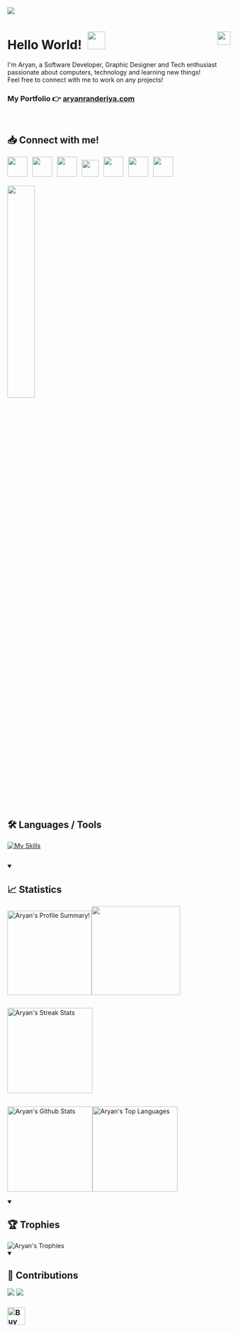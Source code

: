 ![](https://github.com/aryanranderiya/aryanranderiya/assets/64796509/91f50587-e41b-4afa-88c6-fba6e62919ce)
<br>

# Hello World! &nbsp;<img src="https://github.com/aryanranderiya/aryanranderiya/assets/64796509/710e2c34-fb64-46db-8bbf-450c00dabe70" width=40px>  <img src="https://komarev.com/ghpvc/?username=aryanranderiya&color=00bbff&style=flat-square&abbreviated=true" align="right" height="30px">

I'm Aryan, a Software Developer, Graphic Designer and Tech enthusiast passionate about computers, technology and learning new things! <br>
Feel free to connect with me to work on any projects!
<br>

### My Portfolio 👉 [aryanranderiya.com](https://aryanranderiya.com)

<br>

## 📥 Connect with me!

<p>
<a href="https://aryanranderiya.com"><img height="45px" width="45px" src="https://github.com/aryanranderiya/aryanranderiya/assets/64796509/c7399a2e-ed5a-4cf0-bc2b-04d4665e981e"></a>&ensp;
<a href="https://linkedin.com/in/aryanranderiya"><img  height="45px" width="45px" src="https://cdn.jsdelivr.net/gh/devicons/devicon/icons/linkedin/linkedin-original.svg" /></a>&ensp;
<a href="https://twitter.com/aryanranderiya"><img height="45px" width="45px" src="https://cdn.simpleicons.org/twitter/#1D9BF0"></a>&ensp;
<a href="https://discord.com/users/521279231284609032"><img height="38px" src="https://github.com/aryanranderiya/aryanranderiya/assets/64796509/7bf05e13-a931-4b20-bf13-4f4b8c2426ad" /></a>&ensp;
<a href="https://instagram.com/aryanranderiya"><img  height="45px" width="45px" src="https://upload.wikimedia.org/wikipedia/commons/e/e7/Instagram_logo_2016.svg" /></a>&ensp;
<a href="https://behance.net/aryanranderiya"><img  height="45px" width="45px" src="https://cdn.jsdelivr.net/gh/devicons/devicon/icons/behance/behance-original.svg" /></a>&ensp;
<a href="https://stackoverflow.com/users/21615084/aryan"><img  height="45px" width="45px" src="https://cdn.jsdelivr.net/gh/devicons/devicon@latest/icons/stackoverflow/stackoverflow-original.svg" /></a>&ensp;

<br>
<br>
<a href="https://discord.com/users/521279231284609032"> <img src="https://lanyard.cnrad.dev/api/521279231284609032" width=35% > </a>

</p>

<br>

## 🛠️ Languages / Tools

[![My Skills](https://skillicons.dev/icons?i=python,java,androidstudio,html,css,js,flask,mysql,mongodb,react,express,nodejs,supabase,firebase,git,vercel,ubuntu,linux,vscode,idea,pycharm&theme=dark)](https://skillicons.dev)

##

<details open>
<summary>
<h2> 📈 Statistics </h2>
</summary>
<img alt="Aryan's Profile Summary!" src="https://github-profile-summary-cards.vercel.app/api/cards/profile-details?username=aryanranderiya&theme=transparent" height="190px"/><img src="https://github-profile-summary-cards.vercel.app/api/cards/productive-time?username=aryanranderiya&theme=transparent&utcOffset=5.3" height="200px">
  
##
<a href="https://github.com/DenverCoder1/github-readme-streak-stats"><img alt="Aryan's Streak Stats" src="https://streak-stats.demolab.com?user=aryanranderiya&theme=highcontrast&hide_border=true&date_format=j%20M%5B%20Y%5D&card_width=470&hide_border=true&background=transparent" height="192px"/></a>

##
<img alt="Aryan's Github Stats" src="https://github-readme-stats-9e4w.vercel.app/api?username=aryanranderiya&show_icons=true&hide_border=true&theme=dark&bg_color=00000000" height="192px"/><img alt="Aryan's Top Languages" src="https://github-readme-stats-9e4w.vercel.app/api/top-langs/?username=aryanranderiya&layout=compact&theme=dark&hide_border=true&exclude_repo=github-readme-stats&bg_color=00000000" height="192px"/></a>
</details>

<details open>
<summary>
<h2> 🏆 Trophies </h2>
</summary>
<img alt="Aryan's Trophies" src="https://github-profile-trophy.vercel.app/?username=aryanranderiya&theme=darkhub&column=9&no-frame=true&no-bg=true" />
</details>


<details open>
<summary>
<h2> 🤝 Contributions </h2>
</summary>
  
![](https://github-readme-activity-graph.vercel.app/graph?username=aryanranderiya&bg_color=transparent&line=00BBFF&point=fff&area=true&area_color=00bbff&title_color=fff&color=00bbff)
<a href="https://green-wall.leoku.dev/api/og/share/aryanranderiya"><img src="https://green-wall.leoku.dev/api/og/share/aryanranderiya"/></a>
</details>

### <a href="https://www.buymeacoffee.com/aryanranderiya" target="_blank"><img src="https://cdn.buymeacoffee.com/buttons/v2/default-yellow.png" alt="Buy Me A Coffee" style="height: 40px" ></a>
